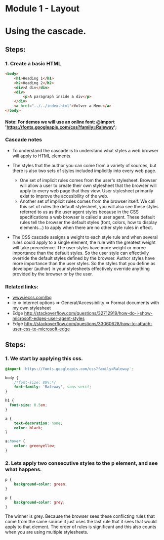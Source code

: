 # Module 1 - Layout

# Using the cascade.

## Steps:

### 1. Create a basic HTML

```html
<body>
    <h1>Heading 1</h1>
    <h2>Heading 2</h2>
    <div>A div</div>
    <div>
        <p>A paragraph inside a div</p>
    </div>
    <a href="../../index.html">Volver a Menu</a>
</body>
``` 
#### Note: For demos we will use an online font: @import 'https://fonts.googleapis.com/css?family=Raleway';

### Cascade notes

* To understand the cascade is to understand what styles a web browser will apply to HTML elements.

* The styles that the author you can come from a variety of sources, but there is also two sets  of styles included implicitly into every web page.
    * One set of implicit rules comes from the user's stylesheet. Browser will allow a user to create their own stylesheet that the browser will apply to every web page that they view. User stylesheet primarily exist to improve the accesibility of the web.
    * Another set of implicit rules comes from the browser itself. We call this set of rules the default stylesheet, you will also see these styles referred to us as the user agent styles because in the CSS specifications a web browser is called a user agent. These default rules tell the browser the default styles (font, colors, how to display elements...) to apply when there are no other style rules in effect.
* The CSS cascade assigns a weight to each style rule and when several rules could apply to a single element, the rule with the greatest weight will take precedence. The user styles have more weight or moree importance than the default styles. So the user style can effectivily override the default styles defined by the browser. Author styles have more importance than the user styles. So the styles that you define as developer (author) in your stylesheets effectively override anything provided by the browser or by the user.

### Related links:
* www.iecss.com/bg
* ie => internet options => General/Accessibility => Format documents with my own stylesheet
* Edge http://stackoverflow.com/questions/32712919/how-do-i-show-microsoft-edges-user-agent-styles
* Edge http://stackoverflow.com/questions/33060628/how-to-attach-user-css-to-microsoft-edge

## Steps:

### 1. We start by applying this css.

```css
@import 'https://fonts.googleapis.com/css?family=Raleway';

body {
    /*font-size: 80%;*/
    font-family: 'Raleway', sans-serif;
}

h1 {
  font-size: 0.5em;
}

a {
    text-decoration: none;
    color: black;
}

a:hover {
    color: greenyellow;
}
```
### 2. Lets apply two consecutive styles to the p element, and see what happens.

```css
p {
    background-color: green;
}

p {
    background-color: grey;
}
``` 
The winner is grey. Because the browser sees these conflicting rules that come
from the same source it just uses the last rule that it sees that would apply
to that element. The order of rules is significant and this also counts when
you are using multiple stylesheets.
